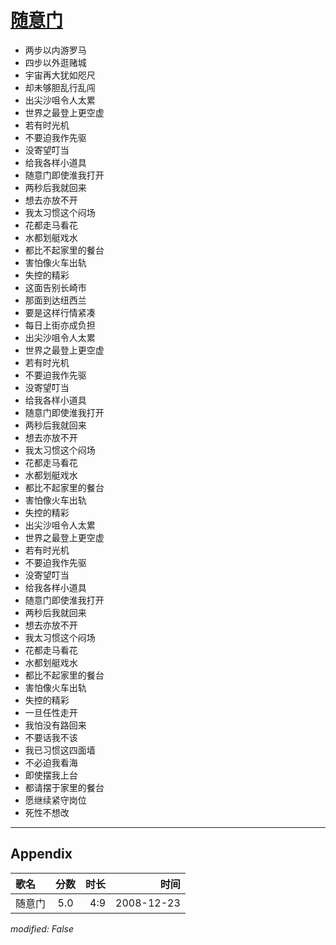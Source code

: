 # [随意门](https://music.163.com/song?id=30569087)

* 两步以内游罗马
* 四步以外逛赌城
* 宇宙再大犹如咫尺
* 却未够胆乱行乱闯
* 出尖沙咀令人太累
* 世界之最登上更空虚
* 若有时光机
* 不要迫我作先驱
* 没寄望叮当
* 给我各样小道具
* 随意门即使淮我打开
* 两秒后我就回来
* 想去亦放不开
* 我太习惯这个闷场
* 花都走马看花
* 水都划艇戏水
* 都比不起家里的餐台
* 害怕像火车出轨
* 失控的精彩
* 这面告别长崎市
* 那面到达纽西兰
* 要是这样行情紧凑
* 每日上街亦成负担
* 出尖沙咀令人太累
* 世界之最登上更空虚
* 若有时光机
* 不要迫我作先驱
* 没寄望叮当
* 给我各样小道具
* 随意门即使淮我打开
* 两秒后我就回来
* 想去亦放不开
* 我太习惯这个闷场
* 花都走马看花
* 水都划艇戏水
* 都比不起家里的餐台
* 害怕像火车出轨
* 失控的精彩
* 出尖沙咀令人太累
* 世界之最登上更空虚
* 若有时光机
* 不要迫我作先驱
* 没寄望叮当
* 给我各样小道具
* 随意门即使淮我打开
* 两秒后我就回来
* 想去亦放不开
* 我太习惯这个闷场
* 花都走马看花
* 水都划艇戏水
* 都比不起家里的餐台
* 害怕像火车出轨
* 失控的精彩
* 一旦任性走开
* 我怕没有路回来
* 不要话我不该
* 我已习惯这四面墙
* 不必迫我看海
* 即使摆我上台
* 都请摆于家里的餐台
* 愿继续紧守岗位
* 死性不想改


---

## Appendix

|歌名|分数|时长|时间|
|:---|:---:|---:|---:|
|随意门|5.0|4:9|2008-12-23

*modified: False*